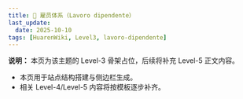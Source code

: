 ```yaml
---
title: 👔 雇员体系（Lavoro dipendente）
last_update:
  date: 2025-10-10
tags: [HuarenWiki, Level3, lavoro-dipendente]
---
```

**说明：** 本页为该主题的 Level-3 骨架占位，后续将补充 Level-5 正文内容。

- 本页用于站点结构搭建与侧边栏生成。
- 相关 Level-4/Level-5 内容将按模板逐步补齐。
